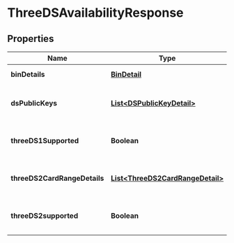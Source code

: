 

# ThreeDSAvailabilityResponse


## Properties

| Name | Type | Description | Notes |
|------------ | ------------- | ------------- | -------------|
|**binDetails** | [**BinDetail**](BinDetail.md) | Bin Group Details |  [optional] |
|**dsPublicKeys** | [**List&lt;DSPublicKeyDetail&gt;**](DSPublicKeyDetail.md) | List of Directory Server (DS) public keys. |  [optional] |
|**threeDS1Supported** | **Boolean** | Indicator if 3D Secure 1 is supported. |  [optional] |
|**threeDS2CardRangeDetails** | [**List&lt;ThreeDS2CardRangeDetail&gt;**](ThreeDS2CardRangeDetail.md) | List of brand and card range pairs. |  [optional] |
|**threeDS2supported** | **Boolean** | Indicator if 3D Secure 2 is supported. |  [optional] |



